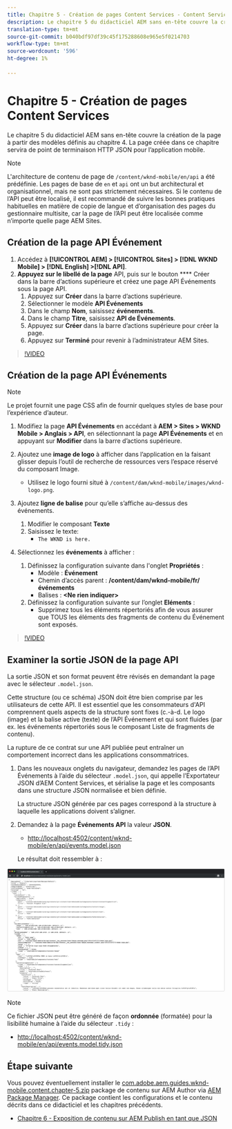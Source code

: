 ```yaml
---
title: Chapitre 5 - Création de pages Content Services - Content Services
description: Le chapitre 5 du didacticiel AEM sans en-tête couvre la création des pages à partir des modèles définis au chapitre 4. Ces pages serviront de points de terminaison HTTP JSON.
translation-type: tm+mt
source-git-commit: b040bdf97df39c45f175288608e965e5f0214703
workflow-type: tm+mt
source-wordcount: '596'
ht-degree: 1%

---
```



# Chapitre 5 - Création de pages Content Services

Le chapitre 5 du didacticiel AEM sans en-tête couvre la création de la page à partir des modèles définis au chapitre 4. La page créée dans ce chapitre servira de point de terminaison HTTP JSON pour l’application mobile.

>[!NOTE]
>
> L&#39;architecture de contenu de page de `/content/wknd-mobile/en/api` a été prédéfinie. Les pages de base de `en` et `api` ont un but architectural et organisationnel, mais ne sont pas strictement nécessaires. Si le contenu de l’API peut être localisé, il est recommandé de suivre les bonnes pratiques habituelles en matière de copie de langue et d’organisation des pages du gestionnaire multisite, car la page de l’API peut être localisée comme n’importe quelle page AEM Sites.

## Création de la page API Événement

1. Accédez à **[!UICONTROL AEM] > [!UICONTROL Sites] > [!DNL WKND Mobile] > [!DNL English] >[!DNL API]**.
1. **Appuyez sur le libellé de la page** API, puis sur le bouton  **** Créer dans la barre d’actions supérieure et créez une page API Événements sous la page API.
   1. Appuyez sur **Créer** dans la barre d’actions supérieure.
   1. Sélectionner le modèle **API Événements**
   1. Dans le champ **Nom**, saisissez **événements**.
   1. Dans le champ **Titre**, saisissez **API de Événements**.
   1. Appuyez sur **Créer** dans la barre d’actions supérieure pour créer la page.
   1. Appuyez sur **Terminé** pour revenir à l’administrateur AEM Sites.

>[!VIDEO](https://video.tv.adobe.com/v/28340/?quality=12&learn=on)

## Création de la page API Événements

>[!NOTE]
>
> Le projet fournit une page CSS afin de fournir quelques styles de base pour l’expérience d’auteur.

1. Modifiez la page **API Événements** en accédant à **AEM > Sites > WKND Mobile > Anglais > API**, en sélectionnant la page **API Événements** et en appuyant sur **Modifier** dans la barre d’actions supérieure.
1. Ajoutez une **image de logo** à afficher dans l’application en la faisant glisser depuis l’outil de recherche de ressources vers l’espace réservé du composant Image.
   * Utilisez le logo fourni situé à `/content/dam/wknd-mobile/images/wknd-logo.png`.

1. Ajoutez **ligne de balise** pour qu’elle s’affiche au-dessus des événements.
   1. Modifier le composant **Texte**
   1. Saisissez le texte:
      * `The WKND is here.`

1. Sélectionnez les **événements** à afficher :
   1. Définissez la configuration suivante dans l&#39;onglet **Propriétés** :
      * Modèle : **Événement**
      * Chemin d’accès parent : **/content/dam/wknd-mobile/fr/événements**
      * Balises : **&lt;Ne rien indiquer>**
   1. Définissez la configuration suivante sur l’onglet **Eléments** :
      * Supprimez tous les éléments répertoriés afin de vous assurer que TOUS les éléments des fragments de contenu du Événement sont exposés.

>[!VIDEO](https://video.tv.adobe.com/v/28339/?quality=12&learn=on)

## Examiner la sortie JSON de la page API

La sortie JSON et son format peuvent être révisés en demandant la page avec le sélecteur `.model.json`.

Cette structure (ou ce schéma) JSON doit être bien comprise par les utilisateurs de cette API. Il est essentiel que les consommateurs d&#39;API comprennent quels aspects de la structure sont fixes (c.-à-d. Le logo (image) et la balise active (texte) de l’API Événement et qui sont fluides (par ex. les événements répertoriés sous le composant Liste de fragments de contenu).

La rupture de ce contrat sur une API publiée peut entraîner un comportement incorrect dans les applications consommatrices.

1. Dans les nouveaux onglets du navigateur, demandez les pages de l’API Événements à l’aide du sélecteur `.model.json`, qui appelle l’Exportateur JSON d’AEM Content Services, et sérialise la page et les composants dans une structure JSON normalisée et bien définie.

   La structure JSON générée par ces pages correspond à la structure à laquelle les applications doivent s’aligner.

1. Demandez à la page **Événements API** la valeur **JSON**.

   * [http://localhost:4502/content/wknd-mobile/en/api/events.model.json](http://localhost:4502/content/wknd-mobile/en/api/events.model.tidy.json)

   Le résultat doit ressembler à :

![Sortie JSON de Content Services AEM](assets/chapter-5/json-output.png)

>[!NOTE]
>
> Ce fichier JSON peut être généré de façon **ordonnée** (formatée) pour la lisibilité humaine à l’aide du sélecteur `.tidy` :
> * [http://localhost:4502/content/wknd-mobile/en/api/events.model.tidy.json](http://localhost:4502/content/wknd-mobile/en/api/events.model.tidy.json)


## Étape suivante

Vous pouvez éventuellement installer le [com.adobe.aem.guides.wknd-mobile.content.chapter-5.zip](https://github.com/adobe/aem-guides-wknd-mobile/releases/latest) package de contenu sur AEM Author via [AEM Package Manager](http://localhost:4502/crx/packmgr/index.jsp). Ce package contient les configurations et le contenu décrits dans ce didacticiel et les chapitres précédents.

* [Chapitre 6 - Exposition de contenu sur AEM Publish en tant que JSON](./chapter-6.md)

